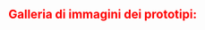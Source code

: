 <body>	
	<article>
      <h1 style="color: rgb(255,0,0)">Galleria di immagini dei prototipi:</h1>
	</article>
    <main id="content" class="main-content" role="main">
    </main>
  </body>


